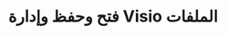 ﻿---
title: فتح وحفظ وإدارة Visio الملفات
linktitle: التحميل والحفظ والإدارة
type: docs
weight: 20
url: /ar/python-net/loading-saving-and-managing/
---
